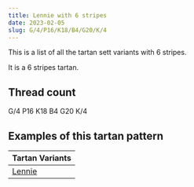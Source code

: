 ```yaml
---
title: Lennie with 6 stripes
date: 2023-02-05
slug: G/4/P16/K18/B4/G20/K/4
---
```

This is a list of all the tartan sett variants with 6 stripes.

It is a 6 stripes tartan.


## Thread count
G/4 P16 K18 B4 G20 K/4

## Examples of this tartan pattern

| Tartan Variants |
|---------------|
| [Lennie](/variants/g/4/p16/k18/b4/g20/k/4-b5480b0-g008000-k000000-p800080)||
